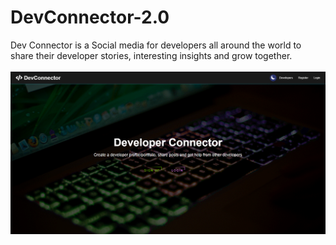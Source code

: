 # DevConnector-2.0
Dev Connector is a Social media for developers all around the world to share their developer stories, interesting insights and grow together.
<br><br>
![landing](landing.png)
